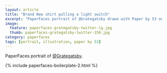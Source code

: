 ```yaml
---
layout: article
title: "Brand New shirt pulling a light switch"
excerpt: "PaperFaces portrait of @Grategatsby drawn with Paper by 53 on an iPad."
image: 
  feature: paperfaces-grategatsby-twitter-lg.jpg
  thumb: paperfaces-grategatsby-twitter-150.jpg
category: paperfaces
tags: [portrait, illustration, paper by 53]
---
```


PaperFaces portrait of [@Grategatsby](http://twitter.com/Grategatsby).

{% include paperfaces-boilerplate-2.html %}